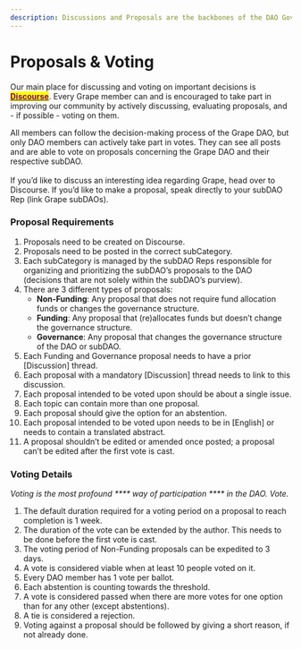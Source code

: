 ```yaml
---
description: Discussions and Proposals are the backbones of the DAO Governance
---
```


# Proposals & Voting



Our main place for discussing and voting on important decisions is [<mark style="color:purple;">**Discourse**</mark>](https://dao.grapenetwork.org). Every Grape member can and is encouraged to take part in improving our community by actively discussing, evaluating proposals, and - if possible - voting on them.

All members can follow the decision-making process of the Grape DAO, but only DAO members can actively take part in votes. They can see all posts and are able to vote on proposals concerning the Grape DAO and their respective subDAO.\
\
If you’d like to discuss an interesting idea regarding Grape, head over to Discourse. If you’d like to make a proposal, speak directly to your subDAO Rep (link Grape subDAOs).

### Proposal Requirements

1. Proposals need to be created on Discourse.
2. Proposals need to be posted in the correct subCategory.
3. Each subCategory is managed by the subDAO Reps responsible for organizing and prioritizing the subDAO’s proposals to the DAO (decisions that are not solely within the subDAO’s purview).
4. There are 3 different types of proposals:
   * **Non-Funding**: Any proposal that does not require fund allocation funds or changes the governance structure.
   * **Funding**: Any proposal that (re)allocates funds but doesn’t change the governance structure.
   * **Governance**: Any proposal that changes the governance structure of the DAO or subDAO.
5. Each Funding and Governance proposal needs to have a prior \[Discussion] thread.
6. Each proposal with a mandatory \[Discussion] thread needs to link to this discussion.
7. Each proposal intended to be voted upon should be about a single issue.
8. Each topic can contain more than one proposal.
9. Each proposal should give the option for an abstention.
10. Each proposal intended to be voted upon needs to be in \[English] or needs to contain a translated abstract.
11. A proposal shouldn’t be edited or amended once posted; a proposal can’t be edited after the first vote is cast.

### **Voting Details**

_Voting is the most profound **** way of participation **** in the DAO. Vote._

1. The default duration required for a voting period on a proposal to reach completion is 1 week.&#x20;
2. The duration of the vote can be extended by the author. This needs to be done before the first vote is cast.
3. The voting period of Non-Funding proposals can be expedited to 3 days.
4. A vote is considered viable when at least 10 people voted on it.
5. Every DAO member has 1 vote per ballot.
6. Each abstention is counting towards the threshold.
7. A vote is considered passed when there are more votes for one option than for any other (except abstentions).
8. A tie is considered a rejection.
9. Voting against a proposal should be followed by giving a short reason, if not already done.
